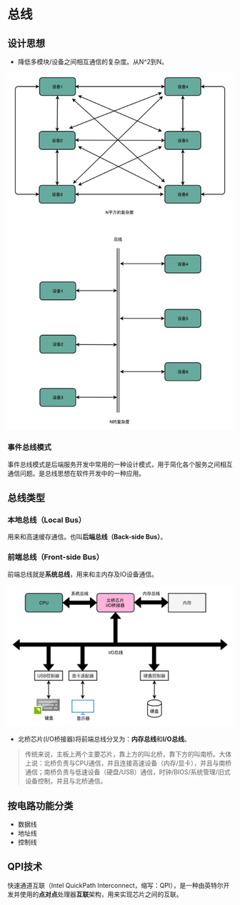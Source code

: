 # 总线

## 设计思想

- 降低多模块/设备之间相互通信的复杂度。从N^2到N。

![image](https://github.com/ingangi/blog/blob/master/img/bus_complex.jpeg)

### 事件总线模式

事件总线模式是后端服务开发中常用的一种设计模式，用于简化各个服务之间相互通信问题。是总线思想在软件开发中的一种应用。

## 总线类型

### 本地总线（Local Bus）

用来和高速缓存通信。也叫**后端总线（Back-side Bus）**。

### 前端总线（Front-side Bus）

前端总线就是**系统总线**，用来和主内存及IO设备通信。

![image](https://github.com/ingangi/blog/blob/master/img/bus_front_side.jpeg)

- 北桥芯片(I/O桥接器)将前端总线分叉为：**内存总线**和**I/O总线**。

> 传统来说，主板上两个主要芯片，靠上方的叫北桥，靠下方的叫南桥。大体上说：北桥负责与CPU通信，并且连接高速设备（内存/显卡），并且与南桥通信；南桥负责与低速设备（硬盘/USB）通信，时钟/BIOS/系统管理/旧式设备控制，并且与北桥通信。

## 按电路功能分类

- 数据线
- 地址线
- 控制线

## QPI技术

快速通道互联（Intel QuickPath Interconnect，缩写：QPI），是一种由英特尔开发并使用的**点对点**处理器**互联**架构，用来实现芯片之间的互联。